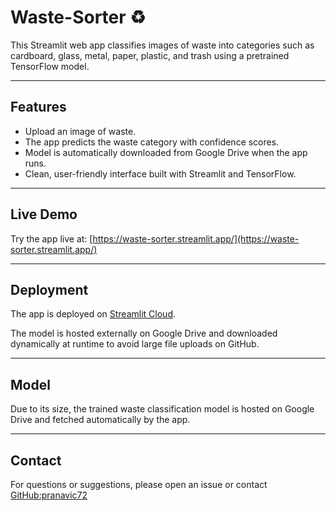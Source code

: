 # Waste-Sorter ♻️

This Streamlit web app classifies images of waste into categories such as cardboard, glass, metal, paper, plastic, and trash using a pretrained TensorFlow model.

---

## Features

- Upload an image of waste.
- The app predicts the waste category with confidence scores.
- Model is automatically downloaded from Google Drive when the app runs.
- Clean, user-friendly interface built with Streamlit and TensorFlow.

---

## Live Demo

Try the app live at: [https://waste-sorter.streamlit.app/](https://waste-sorter.streamlit.app/)

---

## Deployment

The app is deployed on [Streamlit Cloud](https://share.streamlit.io).

The model is hosted externally on Google Drive and downloaded dynamically at runtime to avoid large file uploads on GitHub.

---

## Model

Due to its size, the trained waste classification model is hosted on Google Drive and fetched automatically by the app.

---

## Contact

For questions or suggestions, please open an issue or contact [GitHub:pranavic72](https://github.com/pranavic72)

